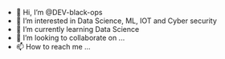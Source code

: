 - 👋 Hi, I’m @DEV-black-ops
- 👀 I’m interested in Data Science, ML, IOT and Cyber security  
- 🌱 I’m currently learning Data Science
- 💞️ I’m looking to collaborate on ...
- 📫 How to reach me ...

<!---
DEV-black-ops/DEV-black-ops is a ✨ special ✨ repository because its `README.md` (this file) appears on your GitHub profile.
You can click the Preview link to take a look at your changes.
--->

